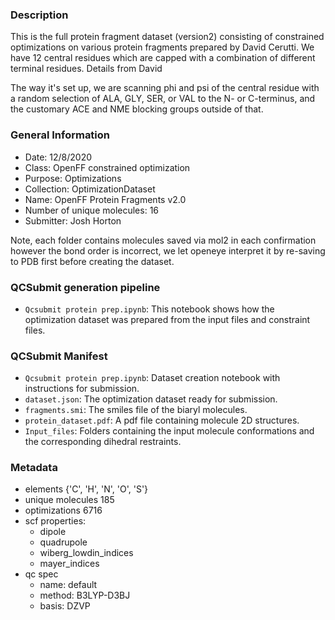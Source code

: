 ### Description

This is the full protein fragment dataset (version2) consisting of constrained optimizations on various protein fragments prepared by David Cerutti.
We have 12 central residues which are capped with a combination of different terminal residues.
Details from David 

The way it's set up, we are scanning phi and psi of the central residue with a random selection of ALA, GLY, SER, or VAL to the N- or C-terminus, and the customary ACE and NME blocking groups outside of that.
### General Information
 - Date: 12/8/2020
 - Class: OpenFF constrained optimization 
 - Purpose: Optimizations 
 - Collection: OptimizationDataset
 - Name: OpenFF Protein Fragments v2.0
 - Number of unique molecules: 16
 - Submitter: Josh Horton
 
Note, each folder contains molecules saved via mol2 in each confirmation however the bond order is incorrect, we let openeye interpret it by re-saving to PDB first before creating the dataset.

 ### QCSubmit generation pipeline
 - `Qcsubmit protein prep.ipynb`: This notebook shows how the optimization dataset was prepared from the input files and constraint files. 
 
 ### QCSubmit Manifest
- `Qcsubmit protein prep.ipynb`: Dataset creation notebook with instructions for submission.
- `dataset.json`: The optimization dataset ready for submission.
- `fragments.smi`: The smiles file of the biaryl molecules.
- `protein_dataset.pdf`: A pdf file containing molecule 2D structures.
- `Input_files`: Folders containing the input molecule conformations and the corresponding dihedral restraints.
 
 ### Metadata
- elements {'C', 'H', 'N', 'O', 'S'}
- unique molecules 185
- optimizations 6716
- scf properties:
    - dipole
    - quadrupole
    - wiberg_lowdin_indices
    - mayer_indices
- qc spec
    - name: default
    - method: B3LYP-D3BJ
    - basis: DZVP
    